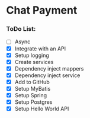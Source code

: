 # Chat Payment

### ToDo List:
- [ ] Async
- [x] Integrate with an API
- [x] Setup logging
- [x] Create services
- [x] Dependency inject mappers
- [x] Dependency inject service
- [x] Add to GitHub
- [x] Setup MyBatis
- [x] Setup Spring
- [x] Setup Postgres
- [x] Setup Hello World API
